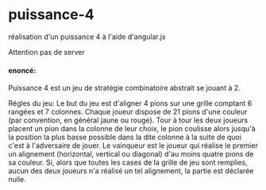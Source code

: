 # puissance-4
réalisation d'un puissance 4 à l'aide d'angular.js

Attention pas de server

#### enoncé:
Puissance 4 est un jeu de stratégie combinatoire abstrait se jouant à 2.

Régles du jeu:
Le but du jeu est d'aligner 4 pions sur une grille comptant 6 rangées et 7 colonnes. Chaque joueur dispose de 21 pions d'une couleur (par convention, en général jaune ou rouge). Tour à tour les deux joueurs placent un pion dans la colonne de leur choix, le pion coulisse alors jusqu'à la position la plus basse possible dans la dite colonne à la suite de quoi c'est à l'adversaire de jouer. Le vainqueur est le joueur qui réalise le premier un alignement (horizontal, vertical ou diagonal) d'au moins quatre pions de sa couleur. Si, alors que toutes les cases de la grille de jeu sont remplies, aucun des deux joueurs n'a réalisé un tel alignement, la partie est déclarée nulle.
